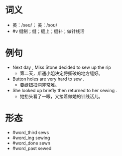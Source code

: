 # 词义
- 英：/səʊ/； 美：/soʊ/
- #v 缝制；缝；缝上；缝补；做针线活
# 例句
- Next day , Miss Stone decided to sew up the rip
	- 第二天，斯通小姐决定将撕破的地方缝好。
- Button holes are very hard to sew .
	- 要缝钮扣洞非常难。
- She looked up briefly then returned to her sewing .
	- 她抬头看了一眼，又接着做她的针线活儿。
# 形态
- #word_third sews
- #word_ing sewing
- #word_done sewn
- #word_past sewed
